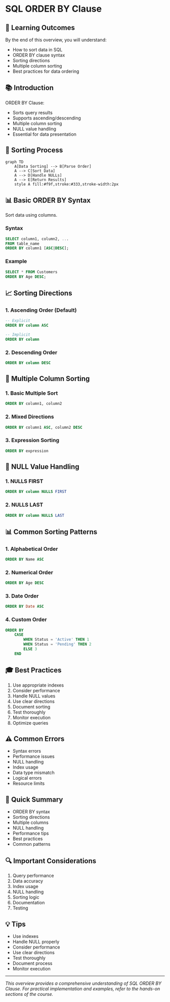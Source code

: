 # SQL ORDER BY Clause

## 🎯 Learning Outcomes
By the end of this overview, you will understand:
- How to sort data in SQL
- ORDER BY clause syntax
- Sorting directions
- Multiple column sorting
- Best practices for data ordering

## 📚 Introduction
ORDER BY Clause:
- Sorts query results
- Supports ascending/descending
- Multiple column sorting
- NULL value handling
- Essential for data presentation

## 🔄 Sorting Process
```mermaid
graph TD
    A[Data Sorting] --> B[Parse Order]
    A --> C[Sort Data]
    A --> D[Handle NULLs]
    A --> E[Return Results]
    style A fill:#f9f,stroke:#333,stroke-width:2px
```

## 📊 Basic ORDER BY Syntax
Sort data using columns.

### Syntax
```sql
SELECT column1, column2, ...
FROM table_name
ORDER BY column1 [ASC|DESC];
```

### Example
```sql
SELECT * FROM Customers
ORDER BY Age DESC;
```

## 📈 Sorting Directions

### 1. Ascending Order (Default)
```sql
-- Explicit
ORDER BY column ASC

-- Implicit
ORDER BY column
```

### 2. Descending Order
```sql
ORDER BY column DESC
```

## 🔧 Multiple Column Sorting

### 1. Basic Multiple Sort
```sql
ORDER BY column1, column2
```

### 2. Mixed Directions
```sql
ORDER BY column1 ASC, column2 DESC
```

### 3. Expression Sorting
```sql
ORDER BY expression
```

## 🎯 NULL Value Handling

### 1. NULLS FIRST
```sql
ORDER BY column NULLS FIRST
```

### 2. NULLS LAST
```sql
ORDER BY column NULLS LAST
```

## 📊 Common Sorting Patterns

### 1. Alphabetical Order
```sql
ORDER BY Name ASC
```

### 2. Numerical Order
```sql
ORDER BY Age DESC
```

### 3. Date Order
```sql
ORDER BY Date ASC
```

### 4. Custom Order
```sql
ORDER BY 
    CASE 
        WHEN Status = 'Active' THEN 1
        WHEN Status = 'Pending' THEN 2
        ELSE 3
    END
```

## 🎓 Best Practices
1. Use appropriate indexes
2. Consider performance
3. Handle NULL values
4. Use clear directions
5. Document sorting
6. Test thoroughly
7. Monitor execution
8. Optimize queries

## ⚠️ Common Errors
- Syntax errors
- Performance issues
- NULL handling
- Index usage
- Data type mismatch
- Logical errors
- Resource limits

## 📝 Quick Summary
- ORDER BY syntax
- Sorting directions
- Multiple columns
- NULL handling
- Performance tips
- Best practices
- Common patterns

## 🔍 Important Considerations
1. Query performance
2. Data accuracy
3. Index usage
4. NULL handling
5. Sorting logic
6. Documentation
7. Testing

## 💡 Tips
- Use indexes
- Handle NULL properly
- Consider performance
- Use clear directions
- Test thoroughly
- Document process
- Monitor execution

---
*This overview provides a comprehensive understanding of SQL ORDER BY Clause. For practical implementation and examples, refer to the hands-on sections of the course.* 